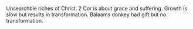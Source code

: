 Unsearchble riches of Christ.
2 Cor is about grace and suffering.
Growth is slow but results in transformation.
Balaams donkey had gift but no transformation.
